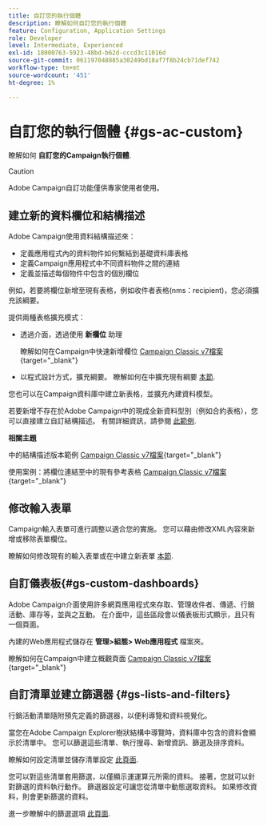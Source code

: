 ```yaml
---
title: 自訂您的執行個體
description: 瞭解如何自訂您的執行個體
feature: Configuration, Application Settings
role: Developer
level: Intermediate, Experienced
exl-id: 18000763-5923-48bd-b62d-cccd3c11016d
source-git-commit: 061197048885a30249bd18af7f8b24cb71def742
workflow-type: tm+mt
source-wordcount: '451'
ht-degree: 1%

---
```


# 自訂您的執行個體 {#gs-ac-custom}

瞭解如何 **自訂您的Campaign執行個體**.

>[!CAUTION]
>
>Adobe Campaign自訂功能僅供專家使用者使用。

## 建立新的資料欄位和結構描述

Adobe Campaign使用資料結構描述來：

* 定義應用程式內的資料物件如何繫結到基礎資料庫表格
* 定義Campaign應用程式中不同資料物件之間的連結
* 定義並描述每個物件中包含的個別欄位

例如，若要將欄位新增至現有表格，例如收件者表格(nms：recipient)，您必須擴充該綱要。

提供兩種表格擴充模式：

* 透過介面，透過使用 **新欄位** 助理

  瞭解如何在Campaign中快速新增欄位 [Campaign Classic v7檔案](https://experienceleague.adobe.com/docs/campaign-classic/using/configuring-campaign-classic/editing-schemas/new-field-wizard.html#configuring-campaign-classic){target="_blank"}

* 以程式設計方式，擴充綱要。 瞭解如何在中擴充現有綱要 [本節](../dev/extend-schema.md).

您也可以在Campaign資料庫中建立新表格，並擴充內建資料模型。

若要新增不存在於Adobe Campaign中的現成全新資料型別（例如合約表格），您可以直接建立自訂結構描述。 有關詳細資訊，請參閱 [此範例](../dev/create-schema.md#example--creating-a-contract-table).

**相關主題**

中的結構描述版本範例 [Campaign Classic v7檔案](https://experienceleague.adobe.com/docs/campaign-classic/using/configuring-campaign-classic/editing-schemas/examples-of-schemas-edition.html#configuring-campaign-classic){target="_blank"}

使用案例：將欄位連結至中的現有參考表格 [Campaign Classic v7檔案](https://experienceleague.adobe.com/docs/campaign-classic/using/configuring-campaign-classic/editing-schemas/examples-of-schemas-edition.html#uc-link){target="_blank"}


## 修改輸入表單

Campaign輸入表單可進行調整以適合您的實施。 您可以藉由修改XML內容來新增或移除表單欄位。

瞭解如何修改現有的輸入表單或在中建立新表單 [本節](../dev/forms.md).

## 自訂儀表板{#gs-custom-dashboards}

Adobe Campaign介面使用許多網頁應用程式來存取、管理收件者、傳遞、行銷活動、庫存等，並與之互動。 在介面中，這些區段會以儀表板形式顯示，且只有一個頁面。

內建的Web應用程式儲存在 **管理>組態> Web應用程式** 檔案夾。

瞭解如何在Campaign中建立概觀頁面 [Campaign Classic v7檔案](https://experienceleague.adobe.com/docs/campaign-classic/using/designing-content/web-applications/use-cases--creating-overviews.html#creating-a-single-page-web-application){target="_blank"}


## 自訂清單並建立篩選器 {#gs-lists-and-filters}

行銷活動清單隨附預先定義的篩選器，以便利導覽和資料視覺化。

當您在Adobe Campaign Explorer樹狀結構中導覽時，資料庫中包含的資料會顯示於清單中。 您可以篩選這些清單、執行搜尋、新增資訊、篩選及排序資料。

瞭解如何設定清單並儲存清單設定 [此頁面](../start/campaign-ui.md).

您可以對這些清單套用篩選，以僅顯示運運算元所需的資料。 接著，您就可以針對篩選的資料執行動作。 篩選器設定可讓您從清單中動態選取資料。 如果修改資料，則會更新篩選的資料。

進一步瞭解中的篩選選項 [此頁面](../audiences/create-filters.md).
